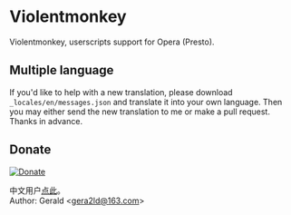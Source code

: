 Violentmonkey
=============

Violentmonkey, userscripts support for Opera \(Presto\).

Multiple language
---
If you'd like to help with a new translation, please download `_locales/en/messages.json` and translate it into your own language. Then you may either send the new translation to me or make a pull request. Thanks in advance.

Donate
---
[![Donate](https://img.alipay.com/sys/personalprod/style/mc/btn-index.png)](http://me.alipay.com/gera2ld)

中文用户[点此](http://gera2ld.blog.163.com/blog/static/18801729620121115114240912/)。  
Author: Gerald &lt;<gera2ld@163.com>&gt;
